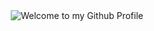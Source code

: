 <div align="center">
  <img src="https://github.com/BrunnerLivio/brunnerlivio/blob/master/images/welcome.png?raw=true" style="max-width: 100%;" alt="Welcome to my Github Profile" />
  <br />
  <br />
  <p  alt="My Name is Phạm Sinh Nhật and I like Node.js" />
  <br />
  <br />

</div>
